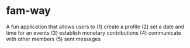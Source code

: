 # fam-way
A fun application that allows users to
(1) create a profile
(2) set a date and time for an events
(3) establish monetary contributions
(4) communicate with other members
(5) sent messages
